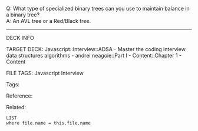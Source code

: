 Q: What type of specialized binary trees can you use to maintain balance in a binary tree?  
A: An AVL tree or a Red/Black tree.
<!--ID: 1690032123670-->

---

DECK INFO

TARGET DECK: Javascript::Interview::ADSA - Master the coding interview data structures algorithms - andrei neagoie::Part I - Content::Chapter 1 - Content

FILE TAGS: Javascript Interview

Tags:

Reference:

Related:

```dataview
LIST
where file.name = this.file.name
```
